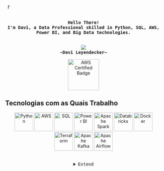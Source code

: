 <!-- Profile -->
<p align="left"><strong><samp>「</samp></strong></p>
<p align="center">
    <samp><br>
        <b>
            Hello There!
        <br>
            I'm Davi, a Data Professional skilled in Python, SQL, AWS, Power BI, and Big Data technologies.<br>
        </b>
    <br>
    <br>
    <img src="https://readme-typing-svg.herokuapp.com?font=Iosevka&size=16&color=6A0DAD&center=true&width=410&height=45&lines=Big+Data+Enthusiast">
    <br>
        <b>
        ~Davi Leyendecker~
        </b>
    <br>

<p align="center">
    <a href="https://www.credly.com/badges/cac3202a-1fc0-44e6-b637-622c75ab4a15" target="_blank">
        <img src="https://images.credly.com/size/340x340/images/00634f82-b07f-4bbd-a6bb-53de397fc3a6/image.png" alt="AWS Certified Badge" width="100" height="100">
    </a>
</p>

<!-- Technologies Section -->

## Tecnologias com as Quais Trabalho

<p align="center">
    <img alt="Python" height="60" width="60" src="https://cdn.jsdelivr.net/gh/devicons/devicon/icons/python/python-original.svg">
    <img alt="AWS" height="60" width="60" src="https://cdn.jsdelivr.net/gh/devicons/devicon/icons/amazonwebservices/amazonwebservices-original.svg">
    <img alt="SQL" height="60" width="60" src="https://cdn.jsdelivr.net/gh/devicons/devicon/icons/mysql/mysql-original.svg">
    <img alt="Power BI" height="60" width="60" src="https://raw.githubusercontent.com/microsoft/PowerBI-Icons/master/SVG/PowerBI.svg">
    <img alt="Apache Spark" height="60" width="60" src="https://cdn.jsdelivr.net/gh/devicons/devicon/icons/apache-spark/apache-spark-original.svg">
    <img alt="Databricks" height="60" width="60" src="URL_DO_ICONE_DATABRICKS">
    <img alt="Docker" height="60" width="60" src="https://cdn.jsdelivr.net/gh/devicons/devicon/icons/docker/docker-original.svg">
    <img alt="Terraform" height="60" width="60" src="https://cdn.jsdelivr.net/gh/devicons/devicon/icons/terraform/terraform-original.svg">
    <img alt="Apache Kafka" height="60" width="60" src="https://cdn.jsdelivr.net/gh/devicons/devicon/icons/apache-kafka/apache-kafka-original.svg">
    <img alt="Apache Airflow" height="60" width="60" src="https://cdn.jsdelivr.net/gh/devicons/devicon/icons/apache-airflow/apache-airflow-original.svg">
</p>

<br>

<details align="center">
<summary><samp>Extend</samp></summary>

<!-- Contact Me -->
<p align="center">
    <samp>
        <a href="https://www.linkedin.com/in/davileyendecker/"><img src="https://img.shields.io/badge/LinkedIn-0077B5?style=for-the-badge&logo=linkedin&logoColor=white"></a>
        <a href="mailto:seuemail@gmail.com"><img src="https://img.shields.io/badge/Gmail-D14836?style=for-the-badge&logo=gmail&logoColor=white"></a>
        <a href="https://wa.me/5521984232310"><img src="https://img.shields.io/badge/WhatsApp-25D366?style=for-the-badge&logo=whatsapp&logoColor=white" alt="WhatsApp"></a>
        <h2></h2> 
    </samp>
</p>
</details>
